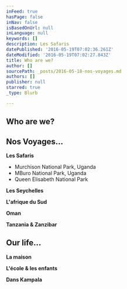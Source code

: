 ```yaml
---
inFeed: true
hasPage: false
inNav: false
isBasedOnUrl: null
inLanguage: null
keywords: []
description: Les Safaris
datePublished: '2016-05-19T07:02:36.261Z'
dateModified: '2016-05-19T07:02:27.843Z'
title: Who are we?
author: []
sourcePath: _posts/2016-05-18-nos-voyages.md
authors: []
publisher: null
starred: true
_type: Blurb

---
```

## Who are we?

## Nos Voyages...

**Les Safaris**

* Murchison National Park, Uganda
* MBuro National Park, Uganda
* Queen Elisabeth National Park

**Les Seychelles**

**L'afrique du Sud**

**Oman**

**Tanzania & Zanzibar**

## Our life...

**La maison**

**L'école & les en****f****ants**

**Dans Kampala**